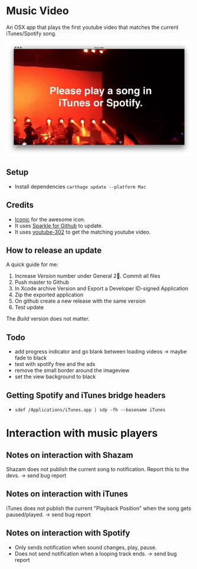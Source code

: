 # Music Video
An OSX app that plays the first youtube video that matches the current iTunes/Spotify song.

![screenshot](screenshot.png)

## Setup
* Install dependencies `carthage update --platform Mac`

## Credits
* [Iconic](https://useiconic.com/) for the awesome icon.
* It uses [Sparkle for Github](https://github.com/yene/Sparkle-for-Github) to update.
* It uses [youtube-302](https://github.com/yene/youtube-302) to get the matching youtube video.

## How to release an update
A quick guide for me:

1. Increase *Version* number under General
2. Commit all files
3. Push master to Github
4. In Xcode archive Version and Export a Developer ID-signed Application
5. Zip the exported application
6. On github create a new release with the same version
7. Test update

The *Build* version does not matter.

## Todo
* add progress indicator and go blank between loading videos -> maybe fade to black
* test with spotify free and the ads
* remove the small border around the imageview
* set the view background to black

## Getting Spotify and iTunes bridge headers
* `sdef /Applications/iTunes.app | sdp -fh --basename iTunes`

# Interaction with music players

## Notes on interaction with Shazam
Shazam does not publish the current song to notification. Report this to the devs. -> send bug report

## Notes on interaction with iTunes
iTunes does not publish the current "Playback Position" when the song gets paused/played. -> send bug report

## Notes on interaction with Spotify
* Only sends notification when sound changes, play, pause.
* Does not send notification when a looping track ends. -> send bug report
